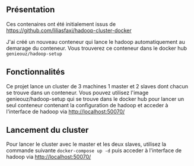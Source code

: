 ## Présentation

Ces contenaires ont été initialement issus de https://github.com/liliasfaxi/hadoop-cluster-docker

J'ai créé un nouveau conteneur qui lance le hadoop automatiquement au demarage du conteneur.
Vous trouverez ce conteneur dans le docker hub `genieouz/hadoop-setup`

## Fonctionnalités

Ce projet lance un cluster de 3 machines 1 master et 2 slaves dont chacun se trouve dans un conteneur.
Vous pouvez utilisez l'image genieouz/hadoop-setup qui se trouve dans le docker hub pour lancer un seul conteneur 
contenant la configuration de hadoop et acceder à l'interface de hadoop via [http://localhost:50070/](http://localhost:50070/)

## Lancement du cluster

Pour lancer le cluster avec le master et les deux slaves, utilisez la commande suivante
`docker-compose up -d`
puis acceder à l'interface de hadoop via [http://localhost:50070/](http://localhost:50070/)